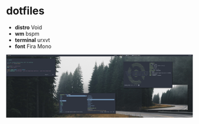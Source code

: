 # dotfiles

* **distro** Void
* **wm** bspm
* **terminal** urxvt
* **font** Fira Mono

![screenFetch](https://github.com/reed-jones/dotfiles/blob/master/screenfetch.png "screenFetch")
